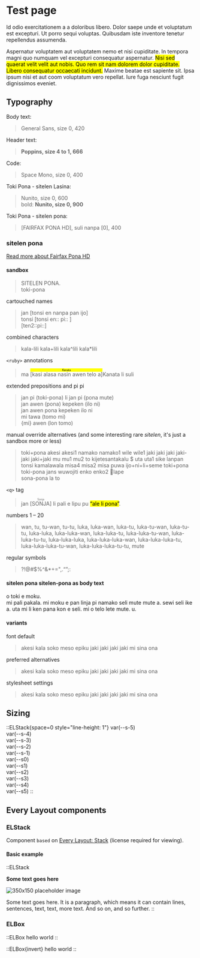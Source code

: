 # Test page

Id odio exercitationem a a doloribus libero. <span class="testing">Dolor saepe unde et voluptatum est excepturi. Ut porro sequi voluptas.</span> Quibusdam iste inventore tenetur repellendus assumenda.

Aspernatur voluptatem aut voluptatem nemo et nisi cupiditate. In tempora magni quo numquam vel excepturi consequatur aspernatur. <mark>Nisi sed quaerat velit velit aut nobis. Quo rem sit nam dolorem dolor cupiditate. Libero consequatur occaecati incidunt.</mark> Maxime beatae est sapiente sit. Ipsa ipsum nisi et aut coom voluptatum vero repellat. Iure fuga nesciunt fugit dignissimos eveniet.

## Typography

Body text:

> General Sans, size 0, 420

Header text:

> <span style="font-family: var(--font-display); font-weight: 666; font-size: var(--s1); color: var(--ctp-subtext0);">Poppins, size 4 to 1, 666</span>

Code:

> <span style="font-family: var(--font-code);">Space Mono, size 0, 400</span>

Toki Pona - sitelen Lasina:

> <span class="font-tp-sl">Nunito, size 0, 600</span><br />
> bold: <b class="font-tp-sl">Nunito, size 0, 900</b>

Toki Pona - sitelen pona:

> <span class="font-tp-sp">\[FAIRFAX PONA HD], suli nanpa \[0], 400</span>

### sitelen pona

[Read more about Fairfax Pona HD](https://www.kreativekorp.com/software/fonts/fairfaxponahd/)

#### sandbox

> <span lang="tok-x-stlnpona" class="testing">SITELEN PONA.<br />
> toki-pona<br /></span>

cartouched names

> <span lang="tok-x-stlnpona">jan \[tonsi en nanpa pan ijo\]<br />
> tonsi \[tonsi en:: pi:: \]<br />
> \[ten2::pi::]</span>

combined characters

> <span lang="tok-x-stlnpona">kala-lili kala+lili kala^lili kala\*lili</span>

`<ruby>` annotations

> <span lang="tok-x-stlnpona">ma <ruby>\[kasi alasa nasin awen telo a\] <rp>(</rp><rt lang="tok-Latn"><mark>Kanata</mark></rt><rp>)</rp><rtc lang="tok-Latn">Kanata</rtc></ruby> li suli</span>

extended prepositions and <span lang="tok-Latn">pi</span> <span lang="tok-x-stlnpona">pi</span>

> <span lang="tok-x-stlnpona">jan pi (toki-pona) li jan pi (pona mute)<br />
> jan awen (pona) kepeken (ilo ni)<br />
> jan awen pona kepeken ilo ni<br />
> mi tawa (tomo mi)<br />
> \{mi} awen (lon tomo)</span>

manual override alternatives (and some interesting rare <i lang="tok-Latn">sitelen</i>, it's just a sandbox more or less)

> <span lang="tok-x-stlnpona">toki+pona akesi akesi1 namako namako1 wile wile1 jaki jaki jaki jaki-jaki jaki+jaki mu mu1 mu2 to kijetesantakalu $ uta uta1 sike lanpan<br />
> tonsi kamalawala misa4 misa2 misa puwa ijo+ni+li+seme toki+pona toki-pona jans wuwojiti enko enko2 lape<br />
> sona-pona la to</span>

`<q>` tag

> <span lang="tok-x-stlnpona">jan <ruby>\[SONJA] <rp>(</rp><rt lang="tok-Latn">Sonja</rt><rp>)</rp></ruby> li pali e lipu pu <mark><q>ale li pona</q></mark>.</span>

numbers 1 &ndash; 20

> <span lang="tok-x-stlnpona">wan, tu, tu-wan, tu-tu, luka, luka-wan, luka-tu, luka-tu-wan, luka-tu-tu, luka-luka, luka-luka-wan, luka-luka-tu, luka-luka-tu-wan, luka-luka-tu-tu, luka-luka-luka, luka-luka-luka-wan, luka-luka-luka-tu, luka-luka-luka-tu-wan, luka-luka-luka-tu-tu, mute</span>

regular symbols
> <span lang="tok-x-stlnpona">?!@#$%^&*+=",.&ldquo;&rdquo;;:</span>

#### <span lang="tok-Latn">sitelen pona</span> <span lang="tok-x-stlnpona">sitelen-pona</span> as body text

<span lang="tok-x-stlnpona">o toki e moku.<br />mi pali pakala. mi moku e pan linja pi namako seli mute mute a. sewi seli ike a. uta mi li ken pana kon e seli. mi o telo lete mute. u.</span>

#### variants

font default

> <span style="font-feature-settings: 'kern' 1" lang="tok-x-stlnpona">akesi kala soko meso epiku jaki jaki jaki jaki mi sina ona</span>

preferred alternatives

> <span style="font-feature-settings: 'kern' 1, 'cv70', 'cv77', 'cv80', 'cv90', 'cv91', 'ss19'" lang="tok-x-stlnpona">akesi kala soko meso epiku jaki jaki jaki jaki mi sina ona</span>

stylesheet settings

> <span lang="tok-x-stlnpona">akesi kala soko meso epiku jaki jaki jaki jaki mi sina ona</span>

## Sizing

::ELStack{space=0 style="line-height: 1"}
<span style="font-size: var(--s-5)">var(--s-5)</span><br />
<span style="font-size: var(--s-4)">var(--s-4)</span><br />
<span style="font-size: var(--s-3)">var(--s-3)</span><br />
<span style="font-size: var(--s-2)">var(--s-2)</span><br />
<span style="font-size: var(--s-1)">var(--s-1)</span><br />
<span style="font-size: var(--s0)">var(--s0)</span><br />
<span style="font-size: var(--s1)">var(--s1)</span><br />
<span style="font-size: var(--s2)">var(--s2)</span><br />
<span style="font-size: var(--s3)">var(--s3)</span><br />
<span style="font-size: var(--s4)">var(--s4)</span><br />
<span style="font-size: var(--s5)">var(--s5)</span>
::

## Every Layout components

### ELStack

Component `based` on [Every Layout: Stack](https://every-layout.dev/layouts/stack/) (license required for viewing).

#### Basic example

::ELStack

<span style="font-family: var(--font-display); font-weight: 666; font-size: var(--s2); color: var(--ctp-subtext0);">Some text goes here</span>

![350x150 placeholder image](https://images.placeholders.dev/?width=350&height=100)

Some text goes here. <span class="testing">It is a paragraph, which means it can contain lines, sentences, text, text, more text.</span> And so on, and so further.
::

### ELBox

::ELBox
hello world
::

::ELBox{invert}
hello world
::
